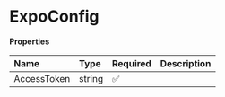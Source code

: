 # ExpoConfig

**Properties**

| Name        | Type   | Required | Description |
| :---------- | :----- | :------- | :---------- |
| AccessToken | string | ✅       |             |
